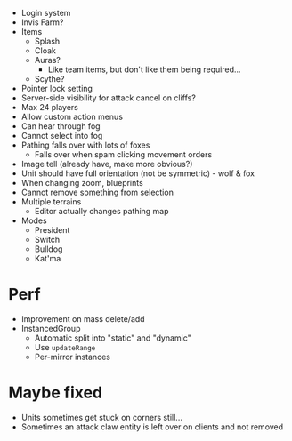 - Login system
- Invis Farm?
- Items
  - Splash
  - Cloak
  - Auras?
    - Like team items, but don't like them being required...
  - Scythe?
- Pointer lock setting
- Server-side visibility for attack cancel on cliffs?
- Max 24 players
- Allow custom action menus
- Can hear through fog
- Cannot select into fog
- Pathing falls over with lots of foxes
  - Falls over when spam clicking movement orders
- Image tell (already have, make more obvious?)
- Unit should have full orientation (not be symmetric) - wolf & fox
- When changing zoom, blueprints
- Cannot remove something from selection
- Multiple terrains
  - Editor actually changes pathing map
- Modes
  - President
  - Switch
  - Bulldog
  - Kat'ma

# Perf

- Improvement on mass delete/add
- InstancedGroup
  - Automatic split into "static" and "dynamic"
  - Use `updateRange`
  - Per-mirror instances

# Maybe fixed

- Units sometimes get stuck on corners still...
- Sometimes an attack claw entity is left over on clients and not removed
